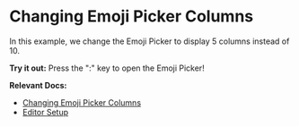 # Changing Emoji Picker Columns

In this example, we change the Emoji Picker to display 5 columns instead of 10.

**Try it out:** Press the ":" key to open the Emoji Picker!

**Relevant Docs:**

- [Changing Emoji Picker Columns](/docs/ui-components/suggestion-menus#changing-emoji-picker-columns)
- [Editor Setup](/docs/editor-basics/setup)